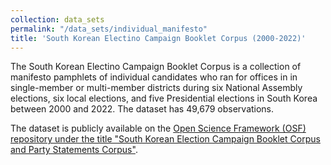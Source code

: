 ```yaml
---
collection: data_sets
permalink: "/data_sets/individual_manifesto"
title: 'South Korean Electino Campaign Booklet Corpus (2000-2022)'
---
```


The South Korean Electino Campaign Booklet Corpus is a collection of manifesto pamphlets of individual candidates who ran for offices in in single-member or multi-member districts during six National Assembly elections, six local elections, and five Presidential elections in South Korea between 2000 and 2022. The dataset has 49,679 observations.

The dataset is publicly available on the [Open Science Framework (OSF) repository under the title "South Korean Election Campaign Booklet Corpus and Party Statements Corpus"](https://doi.org/10.17605/OSF.IO/RCT9Y).
